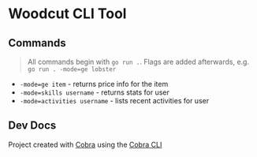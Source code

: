 # Woodcut CLI Tool

## Commands

> All commands begin with `go run .`. Flags are added afterwards, e.g. `go run . -mode=ge lobster`

- `-mode=ge item` - returns price info for the item
- `-mode=skills username` - returns stats for user
- `-mode=activities username` - lists recent activities for user

## Dev Docs

Project created with [Cobra](https://cobra.dev/) using the [Cobra CLI](https://github.com/spf13/cobra-cli/blob/main/README.md)

